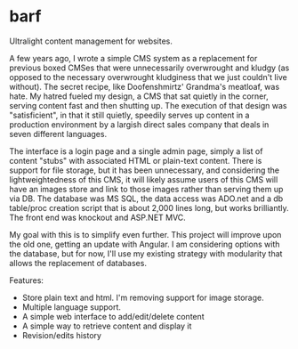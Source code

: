 # barf
Ultralight content management for websites.

A few years ago, I wrote a simple CMS system as a replacement for previous boxed CMSes that were unnecessarily overwrought and kludgy (as opposed to the necessary overwrought kludginess that we just couldn't live without). The secret recipe, like Doofenshmirtz' Grandma's meatloaf, was hate. My hatred fueled my design, a CMS that sat quietly in the corner, serving content fast and then shutting up. The execution of that design was "satisficient", in that it still quietly, speedily serves up content in a production environment by a largish direct sales company that deals in seven different languages.

The interface is a login page and a single admin page, simply a list of content "stubs" with associated HTML or plain-text content. There is support for file storage, but it has been unnecessary, and considering the lightweightedness of this CMS, it will likely assume users of this CMS will have an images store and link to those images rather than serving them up via DB. The database was MS SQL, the data access was ADO.net and a db table/proc creation script that is about 2,000 lines long, but works brilliantly. The front end was knockout and ASP.NET MVC.

My goal with this is to simplify even further. This project will improve upon the old one, getting an update with Angular. I am considering options with the database, but for now, I'll use my existing strategy with modularity that allows the replacement of databases.

Features:
- Store plain text and html. I'm removing support for image storage.
- Multiple language support.
- A simple web interface to add/edit/delete content
- A simple way to retrieve content and display it
- Revision/edits history
